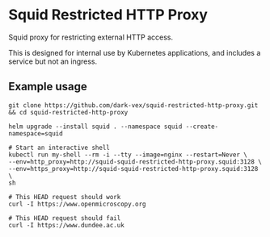 # Squid Restricted HTTP Proxy

Squid proxy for restricting external HTTP access.

This is designed for internal use by Kubernetes applications, and includes a service but not an ingress.

## Example usage

    git clone https://github.com/dark-vex/squid-restricted-http-proxy.git && cd squid-restricted-http-proxy

    helm upgrade --install squid . --namespace squid --create-namespace=squid

    # Start an interactive shell
    kubectl run my-shell --rm -i --tty --image=nginx --restart=Never \
    --env=http_proxy=http://squid-squid-restricted-http-proxy.squid:3128 \
    --env=https_proxy=http://squid-squid-restricted-http-proxy.squid:3128 \
    sh

    # This HEAD request should work
    curl -I https://www.openmicroscopy.org

    # This HEAD request should fail
    curl -I https://www.dundee.ac.uk
